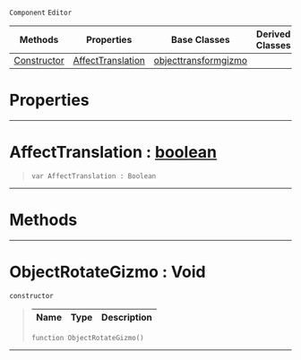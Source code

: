  `Component` `Editor`



|Methods|Properties|Base Classes|Derived Classes|
|---|---|---|---|
|[ Constructor](https://github.com/zeroengineteam/ZeroDocs/blob/master/code_reference/class_reference/objectrotategizmo.markdown#objectrotategizmo-void)|[ AffectTranslation](https://github.com/zeroengineteam/ZeroDocs/blob/master/code_reference/class_reference/objectrotategizmo.markdown#affecttranslation-zero-e)|[objecttransformgizmo](https://github.com/zeroengineteam/ZeroDocs/blob/master/code_reference/class_reference/objecttransformgizmo.markdown)| |


 #  Properties


---  
 #  AffectTranslation : [boolean](https://github.com/zeroengineteam/ZeroDocs/blob/master/code_reference/zilch_base_types/boolean.markdown)

> 
> ``` lang=cpp, name=Zilch
> var AffectTranslation : Boolean


---  
 #  Methods


---  
 #  ObjectRotateGizmo : Void

 `constructor`

> 
> |Name|Type|Description|
> |---|---|---|
> ``` lang=cpp, name=Zilch
> function ObjectRotateGizmo()
> ``` 


---  
 

 